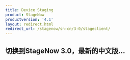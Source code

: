 ```yaml
---
title: Device Staging
product: StageNow
productversion: '4.1'
layout: redirect.html
redirect_url: /stagenow/sn-cn/3-0/stageclient/
---
```


## 切换到StageNow 3.0，最新的中文版...
